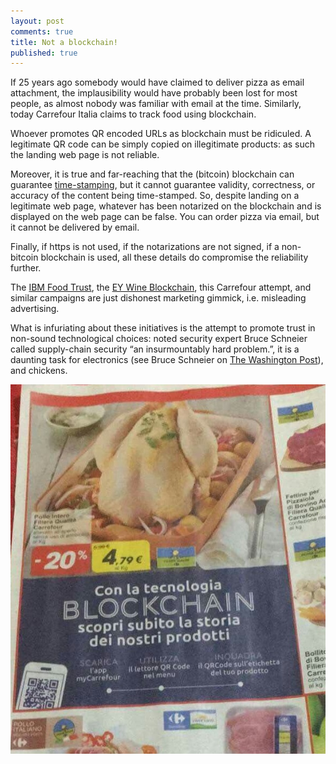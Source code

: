 ```yaml
---
layout: post
comments: true
title: Not a blockchain!
published: true
---
```


If 25 years ago somebody would have claimed to deliver pizza as email
attachment, the implausibility would have probably been lost for most
people, as almost nobody was familiar with email at the time. Similarly,
today Carrefour Italia claims to track food using blockchain.

Whoever promotes QR encoded URLs as blockchain must be ridiculed.
A legitimate QR code can be simply copied on illegitimate products:
as such the landing web page is not reliable.

Moreover, it is true and far-reaching that the (bitcoin) blockchain can
guarantee [time-stamping](https://opentimestamps.org/), but it cannot
guarantee validity, correctness, or accuracy of the content being
time-stamped. So, despite landing on a legitimate web page, whatever has
been notarized on the blockchain and is displayed on the web page 
can be false.
You can order pizza via email, but it cannot be delivered by email.

Finally, if https is not used, if the notarizations are not signed, if a
non-bitcoin blockchain is used, all these details do compromise the
reliability further.

The [IBM Food Trust](https://www.ibm.com/blockchain/solutions/food-trust), 
the
[EY Wine Blockchain](https://www.ey.com/it/it/services/advisory/ey-blockchain),
this Carrefour attempt, and similar campaigns are just
dishonest marketing gimmick, i.e. misleading advertising.

What is infuriating about these initiatives is the attempt to promote trust
in non-sound technological choices: noted security expert Bruce Schneier
called supply-chain security “an insurmountably hard problem.”, it is
a daunting task for electronics
(see Bruce Schneier on [The Washington Post](https://www.washingtonpost.com/news/posteverything/wp/2018/05/08/banning-chinese-phones-wont-fix-security-problems-with-our-electronic-supply-chain/?noredirect=on&utm_term=.928e050a15cb)), and chickens.

![chicken blockchain](/images/chicken-blockchain.jpg)
